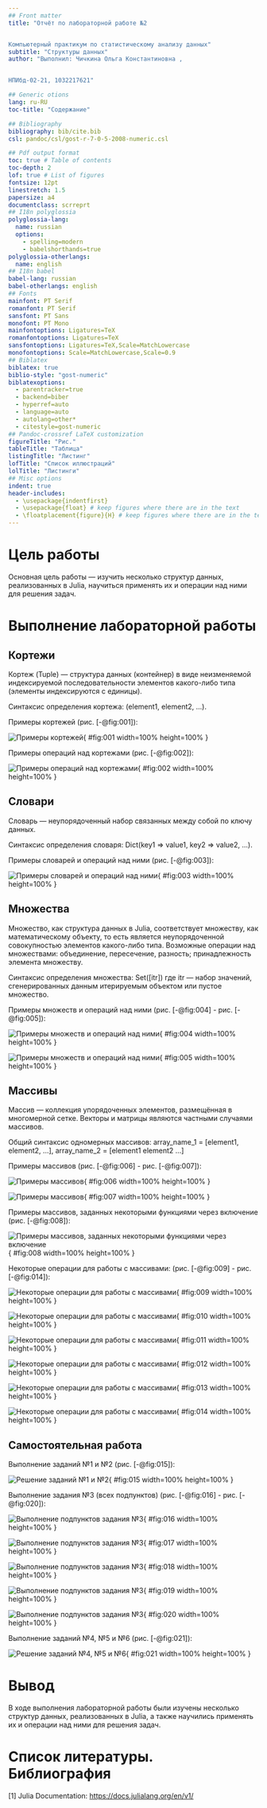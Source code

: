 ```yaml
---
## Front matter
title: "Отчёт по лабораторной работе №2


Компьютерный практикум по статистическому анализу данных"
subtitle: "Структуры данных"
author: "Выполнил: Чичкина Ольга Константиновна , 


НПИбд-02-21, 1032217621"

## Generic otions
lang: ru-RU
toc-title: "Содержание"

## Bibliography
bibliography: bib/cite.bib
csl: pandoc/csl/gost-r-7-0-5-2008-numeric.csl

## Pdf output format
toc: true # Table of contents
toc-depth: 2
lof: true # List of figures
fontsize: 12pt
linestretch: 1.5
papersize: a4
documentclass: scrreprt
## I18n polyglossia
polyglossia-lang:
  name: russian
  options:
	- spelling=modern
	- babelshorthands=true
polyglossia-otherlangs:
  name: english
## I18n babel
babel-lang: russian
babel-otherlangs: english
## Fonts
mainfont: PT Serif
romanfont: PT Serif
sansfont: PT Sans
monofont: PT Mono
mainfontoptions: Ligatures=TeX
romanfontoptions: Ligatures=TeX
sansfontoptions: Ligatures=TeX,Scale=MatchLowercase
monofontoptions: Scale=MatchLowercase,Scale=0.9
## Biblatex
biblatex: true
biblio-style: "gost-numeric"
biblatexoptions:
  - parentracker=true
  - backend=biber
  - hyperref=auto
  - language=auto
  - autolang=other*
  - citestyle=gost-numeric
## Pandoc-crossref LaTeX customization
figureTitle: "Рис."
tableTitle: "Таблица"
listingTitle: "Листинг"
lofTitle: "Список иллюстраций"
lolTitle: "Листинги"
## Misc options
indent: true
header-includes:
  - \usepackage{indentfirst}
  - \usepackage{float} # keep figures where there are in the text
  - \floatplacement{figure}{H} # keep figures where there are in the text
---
```


# Цель работы

Основная цель работы — изучить несколько структур данных, реализованных в Julia, 
научиться применять их и операции над ними для решения задач.
 
# Выполнение лабораторной работы

##  Кортежи

Кортеж (Tuple) — структура данных (контейнер) в виде неизменяемой индексируемой 
последовательности элементов какого-либо типа (элементы индексируются с единицы). 

Синтаксис определения кортежа: (element1, element2, ...). 

Примеры кортежей (рис. [-@fig:001]):

![Примеры кортежей](image/1.PNG){ #fig:001 width=100% height=100% }

Примеры операций над кортежами (рис. [-@fig:002]):

![Примеры операций над кортежами](image/2.PNG){ #fig:002 width=100% height=100% }

##  Словари

Словарь — неупорядоченный набор связанных между собой по ключу данных. 

Синтаксис определения словаря: Dict(key1 => value1, key2 => value2, ...). 

Примеры словарей и операций над ними (рис. [-@fig:003]):

![Примеры словарей и операций над ними](image/3.PNG){ #fig:003 width=100% height=100% }

## Множества

Множество, как структура данных в Julia, соответствует множеству, как математическому объекту, 
то есть является неупорядоченной совокупностью элементов какого-либо типа. 
Возможные операции над множествами: объединение, пересечение, разность; принадлежность элемента множеству.

Синтаксис определения множества: Set([itr]) где itr — набор значений, сгенерированных данным итерируемым объектом или пустое 
множество.

Примеры множеств и операций над ними (рис. [-@fig:004] - рис. [-@fig:005]):

![Примеры множеств и операций над ними](image/4.PNG){ #fig:004 width=100% height=100% }

![Примеры множеств и операций над ними](image/5.PNG){ #fig:005 width=100% height=100% }

## Массивы

Массив — коллекция упорядоченных элементов, размещённая в многомерной сетке. Векторы и матрицы являются частными случаями массивов.

Общий синтаксис одномерных массивов: array_name_1 = [element1, element2, ...], array_name_2 = [element1 element2 ...]

Примеры массивов (рис. [-@fig:006] - рис. [-@fig:007]):

![Примеры массивов](image/6.PNG){ #fig:006 width=100% height=100% }

![Примеры массивов](image/7.PNG){ #fig:007 width=100% height=100% }

Примеры массивов, заданных некоторыми функциями через включение (рис. [-@fig:008]):

![Примеры массивов, заданных некоторыми функциями через включение](image/8.PNG){ #fig:008 width=100% height=100% }

Некоторые операции для работы с массивами: (рис. [-@fig:009] - рис. [-@fig:014]):

![Некоторые операции для работы с массивами](image/9.PNG){ #fig:009 width=100% height=100% }

![Некоторые операции для работы с массивами](image/10.PNG){ #fig:010 width=100% height=100% }

![Некоторые операции для работы с массивами](image/11.PNG){ #fig:011 width=100% height=100% }

![Некоторые операции для работы с массивами](image/12.PNG){ #fig:012 width=100% height=100% }

![Некоторые операции для работы с массивами](image/13.PNG){ #fig:013 width=100% height=100% }

![Некоторые операции для работы с массивами](image/14.PNG){ #fig:014 width=100% height=100% }

## Самостоятельная работа

Выполнение заданий №1 и №2 (рис. [-@fig:015]):

![Решение заданий №1 и №2](image/15.PNG){ #fig:015 width=100% height=100% }

Выполнение задания №3 (всех подпунктов) (рис. [-@fig:016] - рис. [-@fig:020]):

![Выполнение подпунктов задания №3](image/16.PNG){ #fig:016 width=100% height=100% }

![Выполнение подпунктов задания №3](image/17.PNG){ #fig:017 width=100% height=100% }

![Выполнение подпунктов задания №3](image/18.PNG){ #fig:018 width=100% height=100% }

![Выполнение подпунктов задания №3](image/19.PNG){ #fig:019 width=100% height=100% }

![Выполнение подпунктов задания №3](image/20.PNG){ #fig:020 width=100% height=100% }

Выполнение заданий №4, №5 и №6 (рис. [-@fig:021]):

![Решение заданий №4, №5 и №6](image/15.PNG){ #fig:021 width=100% height=100% }

# Вывод

В ходе выполнения лабораторной работы были изучены несколько структур данных, реализованных в Julia, 
а также научились применять их и операции над ними для решения задач.

# Список литературы. Библиография

[1] Julia Documentation: https://docs.julialang.org/en/v1/